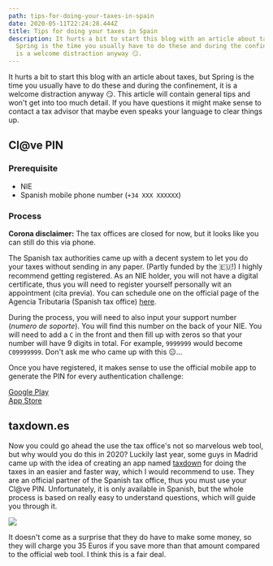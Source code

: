 ```yaml
---
path: tips-for-doing-your-taxes-in-spain
date: 2020-05-11T22:24:28.444Z
title: Tips for doing your taxes in Spain
description: It hurts a bit to start this blog with an article about taxes, but
  Spring is the time you usually have to do these and during the confinement, it
  is a welcome distraction anyway 😏.
---
```

It hurts a bit to start this blog with an article about taxes, but Spring is the time you usually have to do these and during the confinement, it is a welcome distraction anyway :smirk:​. This article will contain general tips and won't get into too much detail. If you have questions it might make sense to contact a tax advisor that maybe even speaks your language to clear things up.

## Cl@ve PIN

### Prerequisite

* NIE
* Spanish mobile phone number (`+34 XXX XXXXXX`)

### Process

**Corona disclaimer:** The tax offices are closed for now, but it looks like you can still do this via phone.

The Spanish tax authorities came up with a decent system to let you do your taxes without sending in any paper. (Partly funded by the :eu:!) I highly recommend getting registered. As an NIE holder, you will not have a digital certificate, thus you will need to register yourself personally wit an appointment (cita previa). You can schedule one on the official page of the Agencia Tributaria (Spanish tax office) [here](https://www.agenciatributaria.es/AEAT.internet/Inicio/La_Agencia_Tributaria/Campanas/_Campanas_/_Cita_previa_/_Cita_previa_.shtml).

During the process, you will need to also input your support number (*numero de soporte*). You will find this number on the back of your NIE. You will need to add a `C` in the front and then fill up with zeros so that your number will have 9 digits in total. For example, `9999999` would become `C09999999`. Don't ask me who came up with this :expressionless:​...

Once you have registered, it makes sense to use the official mobile app to generate the PIN for every authentication challenge:

[Google Play](https://play.google.com/store/apps/details?id=es.aeat.pin24h&hl=en)\
[App Store](https://apps.apple.com/es/app/cl-ve-pin/id842624380)


## taxdown.es

Now you could go ahead the use the tax office's not so marvelous web tool, but why would you do this in 2020? Luckily last year, some guys in Madrid came up with the idea of creating an app named [taxdown](http://taxdown.es) for doing the taxes in an easier and faster way, which I would recommend to use. They are an official partner of the Spanish tax office, thus you must use your Cl@ve PIN. Unfortunately, it is only available in Spanish, but the whole process is based on really easy to understand questions, which will guide you through it.

![](/assets/image-20200512002139466.png)

It doesn't come as a surprise that they do have to make some money, so they will charge you 35 Euros if you save more than that amount compared to the official web tool. I think this is a fair deal.
